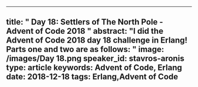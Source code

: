 
---
title: " Day 18: Settlers of The North Pole - Advent of Code 2018
"
abstract: "I did the Advent of Code 2018 day 18 challenge in Erlang! Parts one and two are as follows:
"
image: /images/Day 18.png
speaker_id: stavros-aronis
type: article
keywords: Advent of Code, Erlang
date: 2018-12-18
tags: Erlang,Advent of Code
---
